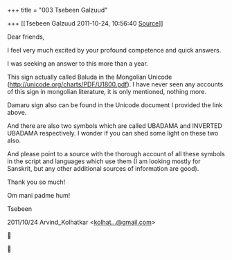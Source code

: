 +++
title = "003 Tsebeen Galzuud"

+++
[[Tsebeen Galzuud	2011-10-24, 10:56:40 [Source](https://groups.google.com/g/samskrita/c/6KP6iTmAO0Q)]]



Dear friends,

  

I feel very much excited by your profound competence and quick answers.

I was seeking an answer to this more than a year.

  

This sign actually called Baluda in the Mongolian Unicode (<http://unicode.org/charts/PDF/U1800.pdf>). I have never seen any accounts of this sign in mongolian literature, it is only mentioned, nothing more.

  

Damaru sign also can be found in the Unicode document I provided the link above.

  

And there are also two symbols which are called UBADAMA and INVERTED UBADAMA respectively. I wonder if you can shed some light on these two also.

  

And please point to a source with the thorough account of all these symbols in the script and languages which use them (I am looking mostly for Sanskrit, but any other additional sources of information are good).

  

Thank you so much!

  

Om mani padme hum!

  

Tsebeen 



  
  

2011/10/24 Arvind_Kolhatkar \<[kolhat...@gmail.com]()\>  





